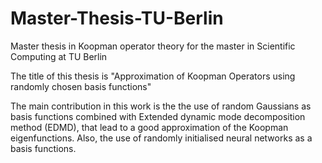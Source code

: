# Master-Thesis-TU-Berlin
Master thesis in Koopman operator theory for the master in Scientific Computing at TU Berlin

The title of this thesis is "Approximation of Koopman Operators using randomly chosen basis functions"

The main contribution in this work is the the use of random Gaussians as basis functions combined with Extended dynamic mode decomposition method (EDMD),
that lead to a good approximation of the Koopman eigenfunctions. Also, the use of randomly initialised neural networks as a basis functions. 
